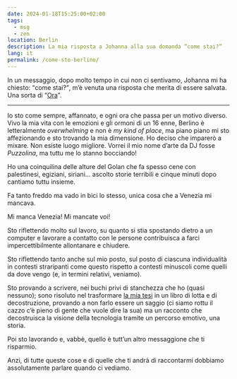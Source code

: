 ```yaml
---
date: 2024-01-18T15:25:00+02:00
tags:
  - msg
  - zen
location: Berlin
description: La mia risposta a Johanna alla sua domanda “come stai?”
lang: it
permalink: /come-sto-berlino/
---
```

In un messaggio, dopo molto tempo in cui non ci sentivamo, Johanna mi ha chiesto: <q>come stai?</q>, m’è venuta una risposta che merita di essere salvata. Una sorta di “[Ora](Ora.md)”.

---

Io sto come sempre, affannato, e ogni ora che passa per un motivo diverso. Vivo la mia vita con le emozioni e gli ormoni di un 16 enne, Berlino è letteralmente <em lang='en'>overwhelming</em> e non è <em lang='en'>my kind of place</em>, ma piano piano mi sto affezionando e sto trovando la mia dimensione. Ho deciso che imparerò a mixare. Non esiste luogo migliore. Vorrei il mio nome d’arte da DJ fosse <cite>Puzzolina</cite>, ma tuttu me lo stanno bocciando!

Ho una coinquilina delle alture del Golan che fa spesso cene con palestinesi, egiziani, siriani… ascolto storie terribili e cinque minuti dopo cantiamo tuttu insieme.

Fa tanto freddo ma vado in bici lo stesso, unica cosa che a Venezia mi mancava.

Mi manca Venezia! Mi mancate voi!

Sto riflettendo molto sul lavoro, su quanto si stia spostando dietro a un computer e lavorare a contatto con le persone contribuisca a farci impercettibilmente allontanare e chiudere.

Sto riflettendo tanto anche sul mio posto, sul posto di ciascuna individualità in contesti straripanti come questo rispetto a contesti minuscoli come quelli da dove vengo (e, in termini relativi, veniamo).

Sto provando a scrivere, nei buchi privi di stanchezza che ho (quasi nessuno); sono risoluto nel trasformare [la mia tesi](Computer%20Sciences%20Are%20Social%20Sciences.md) in un libro di lotta e di decostruzione, provando a non farlo essere un saggio (ci siamo rottu il cazzo c’è pieno di gente che vuole dire la sua) ma un racconto che decostruisca la visione della tecnologia tramite un percorso emotivo, una storia.

Poi sto lavorando e, vabbè, quello è tutt’un altro messaggione che ti risparmio.

Anzi, di tutte queste cose e di quelle che ti andrà di raccontarmi dobbiamo assolutamente parlare quando ci vediamo.
